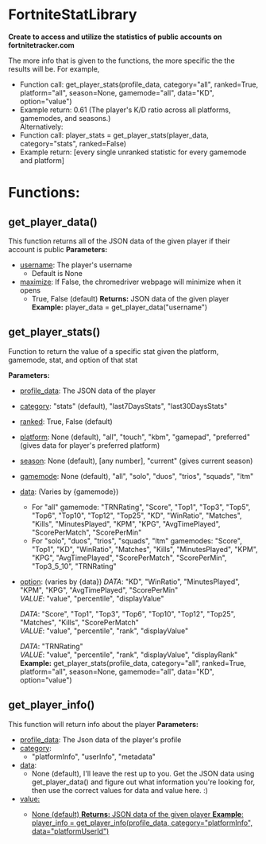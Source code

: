# **FortniteStatLibrary**
 **Create to access and utilize the statistics of public accounts on fortnitetracker.com**

The more info that is given to the functions, the more specific the the results will be. 
For example, 
- Function call: get_player_stats(profile_data, category="all", ranked=True, platform="all", season=None, gamemode="all", data="KD", option="value")
- Example return: 0.61 (The player's K/D ratio across all platforms, gamemodes, and seasons.)
<br>Alternatively:<br>
- Function call: player_stats = get_player_stats(player_data, category="stats", ranked=False)
- Example return: [every single unranked statistic for every gamemode and platform]

# Functions:
## get_player_data()
This function returns all of the JSON data of the given player if their account is public
**Parameters:**
- <ins>username</ins>: The player's username
    - Default is None
- <ins>maximize</ins>: If False, the chromedriver webpage will minimize when it opens
    - True, False (default)
**Returns:** JSON data of the given player
**Example:** player_data = get_player_data("username")


## get_player_stats()
Function to return the value of a specific stat given the platform, gamemode, stat, and option of that stat

**Parameters:**
- <ins>profile_data</ins>: The JSON data of the player
- <ins>category</ins>: "stats" (default), "last7DaysStats", "last30DaysStats"
- <ins>ranked</ins>: True, False (default)
- <ins>platform</ins>: None (default), "all", "touch", "kbm", "gamepad", "preferred" (gives data for player's preferred platform)
- <ins>season</ins>: None (default), [any number], "current" (gives current season)
- <ins>gamemode</ins>: None (default), "all", "solo", "duos", "trios", "squads", "ltm"
- <ins>data</ins>: (Varies by {gamemode})
    - For "all" gamemode: "TRNRating", "Score", "Top1", "Top3", "Top5", "Top6", "Top10", "Top12", "Top25", "KD", "WinRatio", "Matches", "Kills", "MinutesPlayed", "KPM", "KPG", "AvgTimePlayed", "ScorePerMatch", "ScorePerMin"
    - For "solo", "duos", "trios", "squads", "ltm" gamemodes: "Score", "Top1", "KD", "WinRatio", "Matches", "Kills", "MinutesPlayed", "KPM", "KPG", "AvgTimePlayed", "ScorePerMatch", "ScorePerMin", "Top3_5_10", "TRNRating"

- <ins>option</ins>: (varies by {data})
    *DATA*: "KD", "WinRatio", "MinutesPlayed", "KPM", "KPG", "AvgTimePlayed", "ScorePerMin"<br>
    *VALUE*:  "value", "percentile", "displayValue"

    *DATA*: "Score", "Top1", "Top3", "Top6", "Top10", "Top12", "Top25", "Matches", "Kills", "ScorePerMatch"<br>
    *VALUE*:  "value", "percentile", "rank", "displayValue"

    *DATA*: "TRNRating"<br>
    *VALUE*:  "value", "percentile", "rank", "displayValue", "displayRank"
    **Example:** get_player_stats(profile_data, category="all", ranked=True, platform="all", season=None, gamemode="all", data="KD", option="value")




## get_player_info()
This function will return info about the player
**Parameters:**
- <ins>profile_data</ins>: The Json data of the player's profile
- <ins>category</ins>:
    - "platformInfo", "userInfo", "metadata"
- <ins>data</ins>:
    - None (default), I'll leave the rest up to you. Get the JSON data using get_player_data() and figure out what information you're looking for, then use the correct values for data and value here. :)
- <ins>value</in>:
    - None (default)
**Returns:** JSON data of the given player
**Example**: player_info = get_player_info(profile_data, category="platformInfo", data="platformUserId")